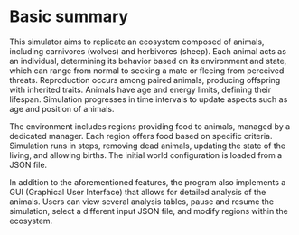 # Basic summary
This simulator aims to replicate an ecosystem composed of animals, including carnivores (wolves) and herbivores (sheep). Each animal acts as an individual, determining its behavior based on its environment and state, which can range from normal to seeking a mate or fleeing from perceived threats. Reproduction occurs among paired animals, producing offspring with inherited traits. Animals have age and energy limits, defining their lifespan. Simulation progresses in time intervals to update aspects such as age and position of animals.

The environment includes regions providing food to animals, managed by a dedicated manager. Each region offers food based on specific criteria. Simulation runs in steps, removing dead animals, updating the state of the living, and allowing births. The initial world configuration is loaded from a JSON file.

In addition to the aforementioned features, the program also implements a GUI (Graphical User Interface) that allows for detailed analysis of the animals. Users can view several analysis tables, pause and resume the simulation, select a different input JSON file, and modify regions within the ecosystem.
